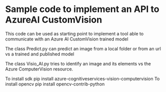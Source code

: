 # Sample code to implement an API to AzureAI CustomVision

This code can be used as starting point to implement a tool able to communicate with an Azure AI CustomVision trained model

The class Predict.py can predict an image from a local folder or from an url vs a trained and published model

The class Visio_AI.py tries to identify an image and its elements vs the Azure ComputerVision resource.



To install sdk pip install azure-cognitiveservices-vision-computervision
To install opencv pip install opencv-contrib-python

